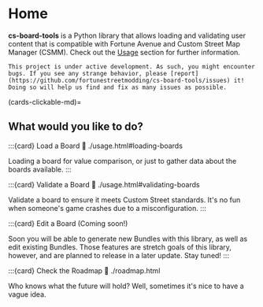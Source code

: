 # Home

**cs-board-tools** is a Python library that allows loading and validating user content that is compatible with Fortune Avenue and Custom Street Map Manager (CSMM). Check out the [Usage](#usage) section for further information.

```{note}
This project is under active development. As such, you might encounter bugs. If you see any strange behavior, please [report](https://github.com/fortunestreetmodding/cs-board-tools/issues) it! Doing so will help us find and fix as many issues as possible.
```

(cards-clickable-md)=
## What would you like to do?

:::{card} Load a Board
:link: ./usage.html#loading-boards

Loading a board for value comparison, or just to gather data about the boards available.
:::

:::{card} Validate a Board
:link: ./usage.html#validating-boards

Validate a board to ensure it meets Custom Street standards. It's no fun when someone's game crashes due to a misconfiguration.
:::

:::{card} Edit a Board (Coming soon!)

Soon you will be able to generate new Bundles with this library, as well as edit existing Bundles. Those features are stretch goals of this library, however, and are planned to release in a later update. Stay tuned!
:::

:::{card} Check the Roadmap
:link: ./roadmap.html

Who knows what the future will hold? Well, sometimes it's nice to have a vague idea.
